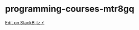 # programming-courses-mtr8gq

[Edit on StackBlitz ⚡️](https://stackblitz.com/edit/programming-courses-mtr8gq)